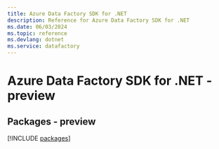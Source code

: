 ```yaml
---
title: Azure Data Factory SDK for .NET
description: Reference for Azure Data Factory SDK for .NET
ms.date: 06/03/2024
ms.topic: reference
ms.devlang: dotnet
ms.service: datafactory
---
```

# Azure Data Factory SDK for .NET - preview
## Packages - preview
[!INCLUDE [packages](data-factory-index.md)]